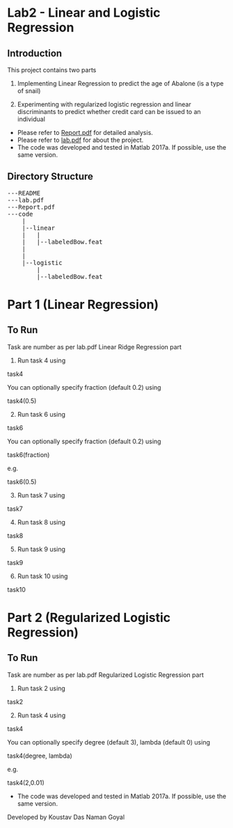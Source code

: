 Lab2 - Linear and Logistic Regression
=====================================

Introduction
------------

This project contains two parts

1. Implementing Linear Regression to predict the age of Abalone (is a type of snail)

2. Experimenting with regularized logistic regression and linear discriminants to predict whether credit card can be issued to an individual


* Please refer to [Report.pdf](Report.pdf) for detailed analysis.
* Please refer to [lab.pdf](lab.pdf) for about the project.
* The code was developed and tested in Matlab 2017a. If possible, use the same version.

Directory Structure
-------------------
<pre>
---README
---lab.pdf
---Report.pdf
---code
	|
	|--linear
	|	|
	|	|--labeledBow.feat
	|
	|
	|--logistic
		|
		|--labeledBow.feat
</pre>

Part 1 (Linear Regression)
==========================

To Run
------

Task are number as per lab.pdf Linear Ridge Regression part

1. Run task 4 using

task4

You can optionally specify fraction (default 0.2) using

task4(0.5)

2. Run task 6 using

task6

You can optionally specify fraction (default 0.2) using

task6(fraction)

e.g. 

task6(0.5)

3. Run task 7 using

task7

4. Run task 8 using

task8

5. Run task 9 using

task9

6. Run task 10 using

task10


Part 2 (Regularized Logistic Regression)
========================================

To Run
------

Task are number as per lab.pdf Regularized Logistic Regression part

1. Run task 2 using

task2

2. Run task 4 using

task4

You can optionally specify degree (default 3), lambda (default 0) using

task4(degree, lambda)

e.g.

task4(2,0.01)


* The code was developed and tested in Matlab 2017a. If possible, use the same version.

Developed by
Koustav Das
Naman Goyal
